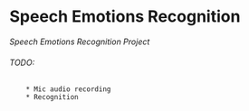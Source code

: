 # Speech Emotions Recognition
*Speech Emotions Recognition Project*

###### TODO:
        * Mic audio recording
        * Recognition